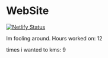 # WebSite
[![Netlify Status](https://api.netlify.com/api/v1/badges/14cd6bad-37e8-4aad-81b6-6e85dc78ac84/deploy-status)](https://app.netlify.com/sites/vitaminhehe/deploys)


Im fooling around. Hours worked on: 12

times i wanted to kms: 9

